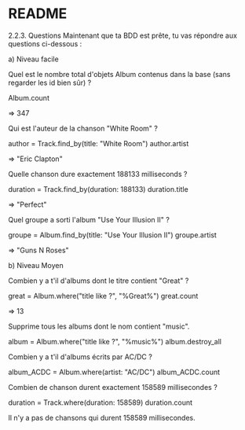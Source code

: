 # README

2.2.3. Questions
Maintenant que ta BDD est prête, tu vas répondre aux questions ci-dessous :

a) Niveau facile

Quel est le nombre total d'objets Album contenus dans la base (sans regarder les id bien sûr) ?

Album.count

=> 347

Qui est l'auteur de la chanson "White Room" ?

author = Track.find_by(title: "White Room")
author.artist

=> "Eric Clapton"

Quelle chanson dure exactement 188133 milliseconds ?

duration = Track.find_by(duration: 188133)
duration.title

=> "Perfect"

Quel groupe a sorti l'album "Use Your Illusion II" ?

groupe = Album.find_by(title: "Use Your Illusion II")
groupe.artist

=> "Guns N Roses"

b) Niveau Moyen

Combien y a t'il d'albums dont le titre contient "Great" ? 

great = Album.where("title like ?", "%Great%")
great.count

=> 13

Supprime tous les albums dont le nom contient "music".

album = Album.where("title like ?", "%music%")
album.destroy_all

Combien y a t'il d'albums écrits par AC/DC ?

album_ACDC = Album.where(artist: "AC/DC")
album_ACDC.count

Combien de chanson durent exactement 158589 millisecondes ?

duration = Track.where(duration: 158589)
duration.count

Il n'y a pas de chansons qui durent 158589 millisecondes.


